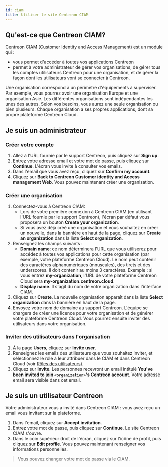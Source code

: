 ```yaml
---
id: ciam
title: Utiliser le site Centreon CIAM
---
```


## Qu'est-ce que Centreon CIAM?

Centreon CIAM (Customer Identity and Access Management) est un module qui :

- vous permet d'accéder à toutes vos applications Centreon
- permet à votre administrateur de gérer vos organisations, de gérer tous les comptes utilisateurs Centreon pour une organisation, et de gérer la façon dont les utilisateurs vont se connecter à Centreon.

Une organisation correspond à un périmètre d'équipements à superviser. Par exemple, vous pourrez avoir une organisation Europe et une organisation Asie. Les différentes organisations sont indépendantes les unes des autres. Selon vos besoins, vous aurez une seule organisation ou bien plusieurs. Chaque organisation a ses propres applications, dont sa propre plateforme Centreon Cloud.

## Je suis un administrateur

### Créer votre compte

1. Allez à l'URL fournie par le support Centreon, puis cliquez sur **Sign up**.
2. Entrez votre adresse email et votre mot de passe, puis cliquez sur **Continue**. L'écran vous invite à consulter vos emails.
3. Dans l'email que vous avez reçu, cliquez sur **Confirm my account**.
4. Cliquez sur **Back to Centreon Customer identity and Access management Web**. Vous pouvez maintenant créer une organisation.

### Créer une organisation

1. Connectez-vous à Centreon CIAM:
   - Lors de votre première connexion à Centreon CIAM (en utilisant l'URL fournie par le support Centreon), l'écran par défaut vous proposera un bouton **Create your organization**.
   - Si vous avez déjà créé une organisation et vous souhaitez en créer un nouvelle, dans la bannière en haut de la page, cliquez sur **Create an organization** dans la liste **Select organization**.
2. Renseignez les champs suivants :
   - **Domain name**: ce nom déterminera l'URL que vous utiliserez pour accédez à toutes vos applications pour cette organisation (par exemple, votre plateforme Centreon Cloud). Le nom peut contenir des caractères alphanumériques (mnuscules), des tirets et des underscores. Il doit contenir au moins 3 caractères. Exemple : si vous entrez **my-organization**, l'URL de votre plateforme Centreon Cloud sera **my-organization.centreon.cloud**.
   - **Display name**. Il s'agit du nom de votre organization dans l'interface CIAM.
3. Cliquez sur **Create**. La nouvelle organisation apparaît dans la liste **Select organization** dans la bannière en haut de la page.
4. Envoyez votre nom de domaine au support Centreon. L'équipe se chargera de créer une licence pour votre organisation et de générer votre plateforme Centreon Cloud. Vous pourrez ensuite inviter des utilisateurs dans votre organisation.

### Inviter des utilisateurs dans l'organisation

1. À la page **Users**, cliquez sur **Invite user**.
2. Renseignez les emails des utilisateurs que vous souhaitez inviter, et sélectionnez le rôle à leur attribuer dans le CIAM et dans Centreon Cloud (voir [Rôles des utilisateurs](../users##rôles-des-utilisateurs)).
3. Cliquez sur **Invite**. Les personnes recevront un email intitulé **You've been invited to join `<organization>`'s Centreon account**. Votre adresse email sera visible dans cet email.

## Je suis un utilisateur Centreon

Votre administrateur vous a invité dans Centreon CIAM : vous avez reçu un email vous invitant sur la plateforme.

1. Dans l'email, cliquez sur **Accept invitation**.
2. Entrez votre mot de passe, puis cliquez sur **Continue**. Le site Centreon CIAM s'ouvre.
3. Dans le coin supérieur droit de l'écran, cliquez sur l'icône de profil, puis cliquez sur **Edit profile**. Vous pouvez maintenant renseigner vos informations personnelles.

> Vous pouvez changer votre mot de passe via le CIAM.
